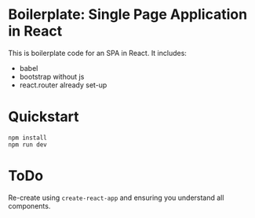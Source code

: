 # Boilerplate: Single Page Application in React

This is boilerplate code for an SPA in React.  It includes:
  * babel
  * bootstrap without js
  * react.router already set-up


# Quickstart

```
npm install
npm run dev
```

# ToDo

Re-create using `create-react-app` and ensuring you understand all components.


